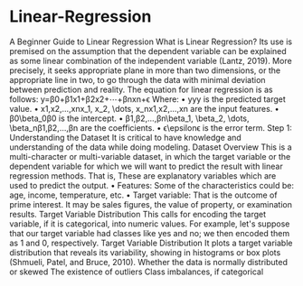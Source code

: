 # Linear-Regression
A Beginner Guide to Linear Regression
What is Linear Regression?
Its use is premised on the assumption that the dependent variable can be explained as some linear combination of the independent variable (Lantz, 2019). More precisely, it seeks appropriate plane in more than two dimensions, or the appropriate line in two, to go through the data with minimal deviation between prediction and reality. The equation for linear regression is as follows:
y=β0+β1x1+β2x2+⋯+βnxn+ϵ
Where:
•	yyy is the predicted target value.
•	x1,x2,…,xnx_1, x_2, \dots, x_nx1,x2,…,xn are the input features.
•	β0\beta_0β0 is the intercept.
•	β1,β2,…,βn\beta_1, \beta_2, \dots, \beta_nβ1,β2,…,βn are the coefficients.
•	ϵ\epsilonϵ is the error term.
Step 1: Understanding the Dataset
It is critical to have knowledge and understanding of the data while doing modeling.
Dataset Overview
This is a multi-character or multi-variable dataset, in which the target variable or the dependent variable for which we will want to predict the result with linear regression methods. That is, These are explanatory variables which are used to predict the output. 
•	Features: Some of the characteristics could be: age, income, temperature, etc.
•	Target variable: That is the outcome of prime interest. It may be sales figures, the value of property, or examination results.
Target Variable Distribution
This calls for encoding the target variable, if it is categorical, into numeric values. For example, let's suppose that our target variable had classes like yes and no; we then encoded them as 1 and 0, respectively. Target Variable Distribution It plots a target variable distribution that reveals its variability, showing in histograms or box plots (Shmueli, Patel, and Bruce, 2010). Whether the data is normally distributed or skewed The existence of outliers Class imbalances, if categorical
